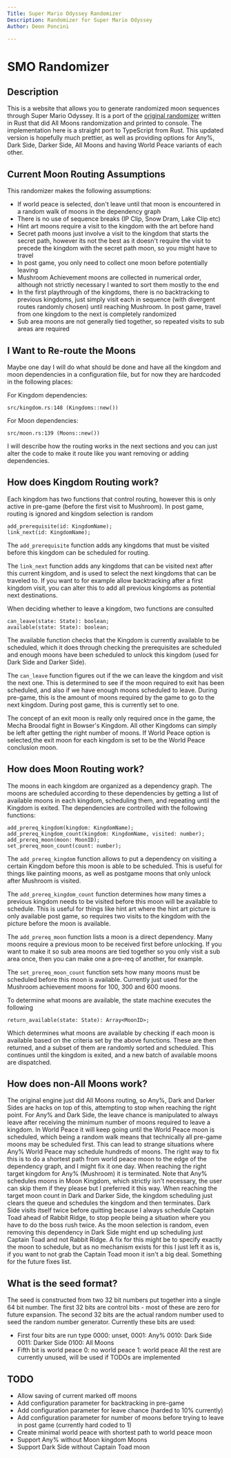 ```yaml
---
Title: Super Mario Odyssey Randomizer
Description: Randomizer for Super Mario Odyssey
Author: Deon Poncini

---
```

SMO Randomizer
==================

Description
-----------
This is a website that allows you to generate randomized moon sequences through
Super Mario Odyssey. It is a port of the [original randomizer]([https://github.com/DeonPoncini/odyssey_randomizer)
written in Rust that did All Moons randomization and printed to console. The
implementation here is a straight port to TypeScript from Rust.
This updated version is hopefully much prettier, as well as providing options
for Any%, Dark Side, Darker Side, All Moons and having World Peace variants of
each other.

Current Moon Routing Assumptions
--------------------------------
This randomizer makes the following assumptions:

* If world peace is selected, don't leave until that moon is encountered in
a random walk of moons in the dependency graph
* There is no use of sequence breaks (IP Clip, Snow Dram, Lake Clip etc)
* Hint art moons require a visit to the kingdom with the art before hand
* Secret path moons just involve a visit to the kingdom that starts the secret
path, however its not the best as it doesn't require the visit to precede the
kingdom with the secret path moon, so you might have to travel
* In post game, you only need to collect one moon before potentially leaving
* Mushroom Achievement moons are collected in numerical order, although not
strictly necessary I wanted to sort them mostly to the end
* In the first playthrough of the kingdoms, there is no backtracking to previous
kingdoms, just simply visit each in sequence (with divergent routes randomly
chosen) until reaching Mushroom. In post game, travel from one kingdom to the
next is completely randomized
* Sub area moons are not generally tied together, so repeated visits to sub areas
are required

I Want to Re-route the Moons
----------------------------
Maybe one day I will do what should be done and have all the kingdom and moon
dependencies in a configuration file, but for now they are hardcoded in the
following places:

For Kingdom dependencies:

    src/kingdom.rs:148 (Kingdoms::new())

For Moon dependencies:

    src/moon.rs:139 (Moons::new())

I will describe how the routing works in the next sections and you can just alter
the code to make it route like you want removing or adding dependencies.

How does Kingdom Routing work?
------------------------------
Each kingdom has two functions that control routing, however this is only active
in pre-game (before the first visit to Mushroom). In post game, routing is
ignored and kingdom selection is random

    add_prerequisite(id: KingdomName);
    link_next(id: KingdomName);

The `add_prerequisite` function adds any kingdoms that must be visited before
this kingdom can be scheduled for routing.

The `link_next` function adds any kingdoms that can be visited next after this
current kingdom, and is used to select the next kingdoms that can be traveled to.
If you want to for example allow backtracking after a first kingdom visit, you
can alter this to add all previous kingdoms as potential next destinations.

When deciding whether to leave a kingdom, two functions are consulted

    can_leave(state: State): boolean;
    available(state: State): boolean;

The available function checks that the Kingdom is currently available to be
scheduled, which it does through checking the prerequisites are scheduled and
enough moons have been scheduled to unlock this kingdom (used for Dark Side and
Darker Side).

The `can_leave` function figures out if the we can leave the kingdom and visit
the next one. This is determined to see if the moon required to exit has been
scheduled, and also if we have enough moons scheduled to leave. During pre-game,
this is the amount of moons required by the game to go to the next kingdom. During
post game, this is currently set to one.

The concept of an exit moon is really only required once in the game, the Mecha
Broodal fight in Bowser's Kingdom. All other Kingdoms can simply be left after
getting the right number of moons. If World Peace option is selected,the exit
moon for each kingdom is set to be the World Peace conclusion moon.

How does Moon Routing work?
---------------------------
The moons in each kingdom are organized as a dependency graph. The moons are
scheduled according to these dependencies by getting a list of available moons
in each kingdom, scheduling them, and repeating until the Kingdom is exited.
The dependencies are controlled with the following functions:

    add_prereq_kingdom(kingdom: KingdomName);
    add_prereq_kingdom_count(kingdom: KingdomName, visited: number);
    add_prereq_moon(moon: MoonID);
    set_prereq_moon_count(count: number);

The `add_prereq_kingdom` function allows to put a dependency on visiting a
certain Kingdom before this moon is able to be scheduled. This is useful for
things like painting moons, as well as postgame moons that only unlock after
Mushroom is visited.

The `add_prereq_kingdom_count` function determines how many times a previous
kingdom needs to be visited before this moon will be available to schedule. This
is useful for things like hint art where the hint art picture is only available
post game, so requires two visits to the kingdom with the picture before the
moon is available.

The `add_prereq_moon` function lists a moon is a direct dependency. Many moons
require a previous moon to be received first before unlocking. If you want to
make it so sub area moons are tied together so you only visit a sub area once,
then you can make one a pre-req of another, for example.

The `set_prereq_moon_count` function sets how many moons must be scheduled before
this moon is available. Currently just used for the Mushroom achievement moons
for 100, 300 and 600 moons.

To determine what moons are available, the state machine executes the following

    return_available(state: State): Array<MoonID>;

Which determines what moons are available by checking if each moon is available
based on the criteria set by the above functions. These are then returned, and
a subset of them are randomly sorted and scheduled. This continues until the
kingdom is exited, and a new batch of available moons are dispatched.

How does non-All Moons work?
----------------------------
The original engine just did All Moons routing, so Any%, Dark and Darker Sides
are hacks on top of this, attempting to stop when reaching the right point.
For Any% and Dark Side, the leave chance is manipulated to always leave after
receiving the minimum number of moons required to leave a kingdom. In World Peace
it will keep going until the World Peace moon is scheduled, which being a random
walk means that technically all pre-game moons may be scheduled first. This can
lead to strange situations where Any% World Peace may schedule hundreds of moons.
The right way to fix this is to do a shortest path from world peace moon to the
edge of the dependency graph, and I might fix it one day.
When reaching the right target kingdom for Any% (Mushroom) it is terminated.
Note that Any% schedules moons in Moon Kingdom, which strictly isn't necessary,
the user can skip them if they please but I preferred it this way.
When reaching the target moon count in Dark and Darker Side, the kingdom scheduling
just clears the queue and schedules the kingdom and then terminates. Dark Side
visits itself twice before quitting because I always schedule Captain Toad ahead
of Rabbit Ridge, to stop people being a situation where you have to do the boss
rush twice. As the moon selection is random, even removing this dependency in
Dark Side might end up scheduling just Captain Toad and not Rabbit Ridge.
A fix for this might be to specify exactly the moon to schedule, but as no
mechanism exists for this I just left it as is, if you want to not grab the
Captain Toad moon it isn't a big deal. Something for the future fixes list.

What is the seed format?
------------------------
The seed is constructed from two 32 bit numbers put together into a single 64
bit number. The first 32 bits are control bits - most of these are zero for
future expansion. The second 32 bits are the actual random number used to seed
the random number generator.
Currently these bits are used:
* First four bits are run type 0000: unset, 0001: Any% 0010: Dark Side
0011: Darker Side 0100: All Moons
* Fifth bit is world peace 0: no world peace 1: world peace
All the rest are currently unused, will be used if TODOs are implemented

TODO
----
* Allow saving of current marked off moons
* Add configuration parameter for backtracking in pre-game
* Add configuration parameter for leave chance (harded to 10% currently)
* Add configuration parameter for number of moons before trying to leave in post
game (currently hard coded to 1)
* Create minimal world peace with shortest path to world peace moon
* Support Any% without Moon kingdom Moons
* Support Dark Side without Captain Toad moon
